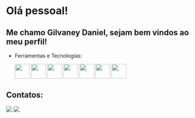 # Olá pessoal!
## Me chamo Gilvaney Daniel, sejam bem vindos ao meu perfil!


- Ferramentas e Tecnologias:

  <img src="https://cdn.jsdelivr.net/gh/devicons/devicon/icons/c/c-original.svg" width="40" height="40"/>
  <img src="https://cdn.jsdelivr.net/gh/devicons/devicon/icons/figma/figma-plain.svg" width="40" height="40"/>
  <img src="https://cdn.jsdelivr.net/gh/devicons/devicon/icons/flask/flask-original-wordmark.svg" width="40" height="40"/>
  <img src="https://cdn.jsdelivr.net/gh/devicons/devicon/icons/git/git-original.svg" width="40" height="40"/>
  <img src="https://cdn.jsdelivr.net/gh/devicons/devicon/icons/java/java-original.svg" width="40" height="40"/>
  <img src="https://cdn.jsdelivr.net/gh/devicons/devicon/icons/vscode/vscode-original.svg" width="40" height="40"/>
  <img src="https://cdn.jsdelivr.net/gh/devicons/devicon/icons/python/python-original.svg" width="40" height="40"/>

## Contatos:
<div>
<a href="https://www.linkedin.com/in/gilvaney-leandro/" target="_blank"><img loading="lazy" src="https://img.shields.io/badge/-LinkedIn-%230077B5?style=for-the-badge&logo=linkedin&logoColor=white" target="_blank"></a>
<a href = "mailto:gilvaney.leandro@ufrpe.br"><img loading="lazy" src="https://img.shields.io/badge/Gmail-D14836?style=for-the-badge&logo=gmail&logoColor=white" target="_blank"></a>
</div>  



          
          
          
          
          
          
          
          


